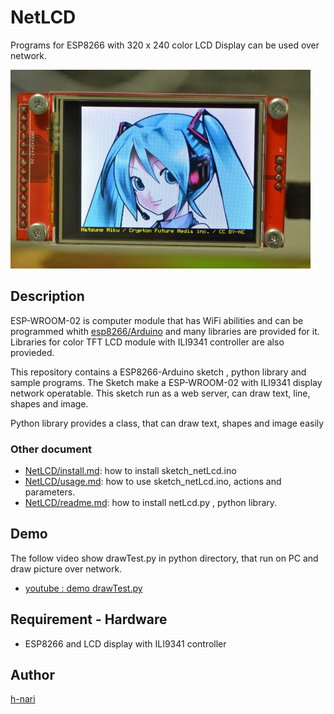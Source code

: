 # NetLCD

Programs for ESP8266 with 320 x 240 color LCD Display
can be used over network.

<img src="https://github.com/h-nari/NetLCD/blob/master/img/160819a3.jpg?raw=true">

## Description

ESP-WROOM-02 is computer module that has WiFi abilities and can be programmed whith [esp8266/Arduino](https://github.com/esp8266/Arduino "esp8266/Arduino: ESP8266 core for Arduino") and many libraries are provided for it. Libraries for color TFT LCD module with ILI9341 controller are also provieded.

This repository contains a ESP8266-Arduino sketch , python library and sample programs. The Sketch make a ESP-WROOM-02 with ILI9341 display network operatable. 
This sketch run as a web server, can draw text, line, shapes and image.

Python library provides a class, that can draw text, shapes and image easily

### Other document

- [NetLCD/install.md](https://github.com/h-nari/NetLCD/blob/master/sketch_NetLCD/install.md "NetLCD/install.md at master · h-nari/NetLCD"): how to install sketch_netLcd.ino 
- [NetLCD/usage.md](https://github.com/h-nari/NetLCD/blob/master/sketch_NetLCD/usage.md "NetLCD/usage.md at master · h-nari/NetLCD"): how to use sketch_netLcd.ino, actions and parameters.
- [NetLCD/readme.md](https://github.com/h-nari/NetLCD/blob/master/python/readme.md "NetLCD/readme.md at master · h-nari/NetLCD"): how to install netLcd.py , python library.

## Demo

The follow video show drawTest.py in python directory, that run on PC and draw picture over network.

- [youtube : demo drawTest.py](https://youtu.be/M9U3qatbHAc,"drawTest.py")

## Requirement - Hardware

- ESP8266 and LCD display with ILI9341 controller

## Author

[h-nari](https://github.com/h-nari "h-nari (Hiroshi Narimatsu)")
